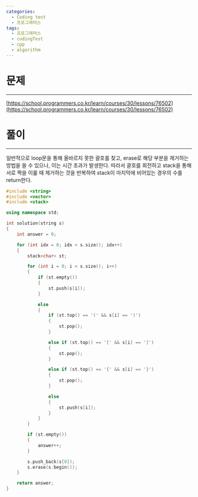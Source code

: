 ```yaml
---
categories:
  - Coding test
  - 프로그래머스
tags:
  - 프로그래머스
  - codingTest
  - cpp
  - algorithm
---
```

# 문제
___

[https://school.programmers.co.kr/learn/courses/30/lessons/76502](https://school.programmers.co.kr/learn/courses/30/lessons/76502)

# 풀이
___

일반적으로 loop문을 통해 올바르지 못한 괄호를 찾고, erase로 해당 부분을 제거하는 방법을 쓸 수 있으나, 이는 시간 초과가 발생한다. 따라서 괄호를 회전하고 stack을 통해 서로 짝을 이룰 때 제거하는 것을 반복하여 stack이 마지막에 비어있는 경우의 수를 return한다.

```c++
#include <string>
#include <vector>
#include <stack>

using namespace std;

int solution(string s) 
{
    int answer = 0;

    for (int idx = 0; idx < s.size(); idx++)
    {
        stack<char> st;

        for (int i = 0; i < s.size(); i++)
        {
            if (st.empty())
            {
                st.push(s[i]);
            }

            else
            {
                if (st.top() == '(' && s[i] == ')')
                {
                    st.pop();
                }

                else if (st.top() == '[' && s[i] == ']')
                {
                    st.pop();
                }

                else if (st.top() == '{' && s[i] == '}')
                {
                    st.pop();
                }

                else
                {
                    st.push(s[i]);
                }
            }
        }

        if (st.empty())
        {
            answer++;
        }

        s.push_back(s[0]);
        s.erase(s.begin());
    }

    return answer;
}

```